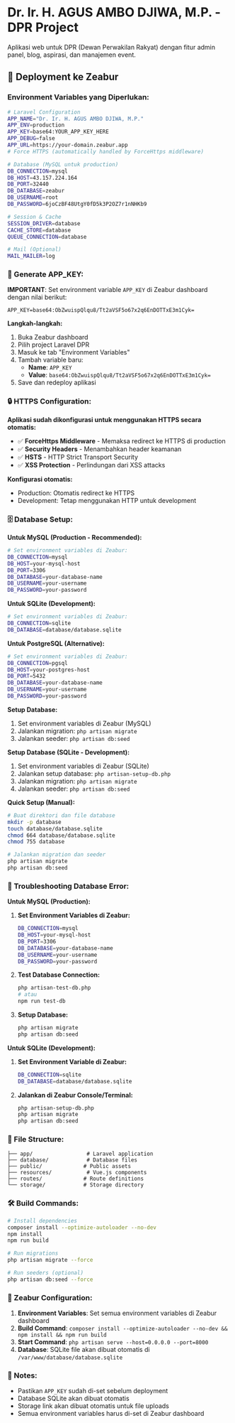 # Dr. Ir. H. AGUS AMBO DJIWA, M.P. - DPR Project

Aplikasi web untuk DPR (Dewan Perwakilan Rakyat) dengan fitur admin panel, blog, aspirasi, dan manajemen event.

## 🚀 Deployment ke Zeabur

### Environment Variables yang Diperlukan:

```bash
# Laravel Configuration
APP_NAME="Dr. Ir. H. AGUS AMBO DJIWA, M.P."
APP_ENV=production
APP_KEY=base64:YOUR_APP_KEY_HERE
APP_DEBUG=false
APP_URL=https://your-domain.zeabur.app
# Force HTTPS (automatically handled by ForceHttps middleware)

# Database (MySQL untuk production)
DB_CONNECTION=mysql
DB_HOST=43.157.224.164
DB_PORT=32440
DB_DATABASE=zeabur
DB_USERNAME=root
DB_PASSWORD=6joCzBF48UtgY0fD5k3P2OZ7r1nNHKb9

# Session & Cache
SESSION_DRIVER=database
CACHE_STORE=database
QUEUE_CONNECTION=database

# Mail (Optional)
MAIL_MAILER=log
```

### 🔑 Generate APP_KEY:

**IMPORTANT**: Set environment variable `APP_KEY` di Zeabur dashboard dengan nilai berikut:

```
APP_KEY=base64:ObZwuispQlqu8/Tt2aVSF5o67x2q6EnDOTTxE3m1Cyk=
```

**Langkah-langkah:**
1. Buka Zeabur dashboard
2. Pilih project Laravel DPR
3. Masuk ke tab "Environment Variables"
4. Tambah variable baru:
   - **Name**: `APP_KEY`
   - **Value**: `base64:ObZwuispQlqu8/Tt2aVSF5o67x2q6EnDOTTxE3m1Cyk=`
5. Save dan redeploy aplikasi

### 🔒 HTTPS Configuration:

**Aplikasi sudah dikonfigurasi untuk menggunakan HTTPS secara otomatis:**
- ✅ **ForceHttps Middleware** - Memaksa redirect ke HTTPS di production
- ✅ **Security Headers** - Menambahkan header keamanan
- ✅ **HSTS** - HTTP Strict Transport Security
- ✅ **XSS Protection** - Perlindungan dari XSS attacks

**Konfigurasi otomatis:**
- Production: Otomatis redirect ke HTTPS
- Development: Tetap menggunakan HTTP untuk development

### 🗄️ Database Setup:

**Untuk MySQL (Production - Recommended):**
```bash
# Set environment variables di Zeabur:
DB_CONNECTION=mysql
DB_HOST=your-mysql-host
DB_PORT=3306
DB_DATABASE=your-database-name
DB_USERNAME=your-username
DB_PASSWORD=your-password
```

**Untuk SQLite (Development):**
```bash
# Set environment variables di Zeabur:
DB_CONNECTION=sqlite
DB_DATABASE=database/database.sqlite
```

**Untuk PostgreSQL (Alternative):**
```bash
# Set environment variables di Zeabur:
DB_CONNECTION=pgsql
DB_HOST=your-postgres-host
DB_PORT=5432
DB_DATABASE=your-database-name
DB_USERNAME=your-username
DB_PASSWORD=your-password
```

**Setup Database:**
1. Set environment variables di Zeabur (MySQL)
2. Jalankan migration: `php artisan migrate`
3. Jalankan seeder: `php artisan db:seed`

**Setup Database (SQLite - Development):**
1. Set environment variables di Zeabur (SQLite)
2. Jalankan setup database: `php artisan-setup-db.php`
3. Jalankan migration: `php artisan migrate`
4. Jalankan seeder: `php artisan db:seed`

**Quick Setup (Manual):**
```bash
# Buat direktori dan file database
mkdir -p database
touch database/database.sqlite
chmod 664 database/database.sqlite
chmod 755 database

# Jalankan migration dan seeder
php artisan migrate
php artisan db:seed
```

### 🚨 Troubleshooting Database Error:

**Untuk MySQL (Production):**
1. **Set Environment Variables di Zeabur:**
   ```bash
   DB_CONNECTION=mysql
   DB_HOST=your-mysql-host
   DB_PORT=3306
   DB_DATABASE=your-database-name
   DB_USERNAME=your-username
   DB_PASSWORD=your-password
   ```

2. **Test Database Connection:**
   ```bash
   php artisan-test-db.php
   # atau
   npm run test-db
   ```

3. **Setup Database:**
   ```bash
   php artisan migrate
   php artisan db:seed
   ```

**Untuk SQLite (Development):**
1. **Set Environment Variable di Zeabur:**
   ```bash
   DB_CONNECTION=sqlite
   DB_DATABASE=database/database.sqlite
   ```

2. **Jalankan di Zeabur Console/Terminal:**
   ```bash
   php artisan-setup-db.php
   php artisan migrate
   php artisan db:seed
   ```

### 📁 File Structure:

```
├── app/                 # Laravel application
├── database/            # Database files
├── public/             # Public assets
├── resources/           # Vue.js components
├── routes/             # Route definitions
└── storage/            # Storage directory
```

### 🛠️ Build Commands:

```bash
# Install dependencies
composer install --optimize-autoloader --no-dev
npm install
npm run build

# Run migrations
php artisan migrate --force

# Run seeders (optional)
php artisan db:seed --force
```

### 🔧 Zeabur Configuration:

1. **Environment Variables**: Set semua environment variables di Zeabur dashboard
2. **Build Command**: `composer install --optimize-autoloader --no-dev && npm install && npm run build`
3. **Start Command**: `php artisan serve --host=0.0.0.0 --port=8000`
4. **Database**: SQLite file akan dibuat otomatis di `/var/www/database/database.sqlite`

### 📝 Notes:

- Pastikan `APP_KEY` sudah di-set sebelum deployment
- Database SQLite akan dibuat otomatis
- Storage link akan dibuat otomatis untuk file uploads
- Semua environment variables harus di-set di Zeabur dashboard
